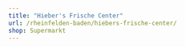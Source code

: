 ```yaml
---
title: "Hieber's Frische Center"
url: /rheinfelden-baden/hiebers-frische-center/
shop: Supermarkt
---
```

